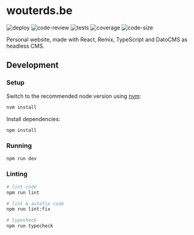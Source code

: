 # wouterds.be

![deploy](https://github.com/wouterds/wouterds.be/actions/workflows/deploy.yml/badge.svg?branch=main)
![code-review](https://github.com/wouterds/wouterds.be/actions/workflows/code-review.yml/badge.svg?branch=main)
![tests](https://github.com/wouterds/wouterds.be/actions/workflows/tests.yml/badge.svg?branch=main)
![coverage](https://wouterds.github.io/wouterds.be/badges/main/coverage.svg)
![code-size](https://img.shields.io/github/languages/code-size/wouterds/wouterds.be)

Personal website, made with React, Remix, TypeScript and DatoCMS as headless CMS.

## Development

### Setup

Switch to the recommended node version using [nvm](https://github.com/nvm-sh/nvm):

```sh
nvm install
```

Install dependencies:

```sh
npm install
```

### Running

```sh
npm run dev
```

### Linting

```sh
# lint code
npm run lint

# lint & autofix code
npm run lint:fix

# typecheck
npm run typecheck
```
